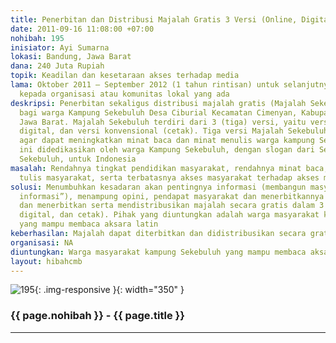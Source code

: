 ```yaml
---
title: Penerbitan dan Distribusi Majalah Gratis 3 Versi (Online, Digital, Cetak)
date: 2011-09-16 11:08:00 +07:00
nohibah: 195
inisiator: Ayi Sumarna
lokasi: Bandung, Jawa Barat
dana: 240 Juta Rupiah
topik: Keadilan dan kesetaraan akses terhadap media
lama: Oktober 2011 – September 2012 (1 tahun rintisan) untuk selanjutnya diserahkan
  kepada organisasi atau komunitas lokal yang ada
deskripsi: Penerbitan sekaligus distribusi majalah gratis (Majalah Sekebuluh) khususnya
  bagi warga Kampung Sekebuluh Desa Ciburial Kecamatan Cimenyan, Kabupaten Bandung,
  Jawa Barat. Majalah Sekebuluh terdiri dari 3 (tiga) versi, yaitu versi online, versi
  digital, dan versi konvensional (cetak). Tiga versi Majalah Sekebuluh ini dimaksudkan
  agar dapat meningkatkan minat baca dan minat menulis warga kampung Sekebuluh. Majalah
  ini didedikasikan oleh warga Kampung Sekebuluh, dengan slogan dari Sekebuluh, oleh
  Sekebuluh, untuk Indonesia
masalah: Rendahnya tingkat pendidikan masyarakat, rendahnya minat baca, dan budaya
  tulis masyarakat, serta terbatasnya akses masyarakat terhadap akses media cetak
solusi: Menumbuhkan kesadaran akan pentingnya informasi (membangun masyarakat “melek
  informasi”), menampung opini, pendapat masyarakat dan menerbitkannya ke dalam majalah,
  dan menerbitkan serta mendistribusikan majalah secara gratis dalam 3 versi (online,
  digital, dan cetak). Pihak yang diuntungkan adalah warga masyarakat kampung Sekebuluh
  yang mampu membaca aksara latin
keberhasilan: Majalah dapat diterbitkan dan didistribusikan secara gratis kepada masyarakat
organisasi: NA
diuntungkan: Warga masyarakat kampung Sekebuluh yang mampu membaca aksara latin
layout: hibahcmb
---
```


![195](/static/img/hibahcmb/195.png){: .img-responsive }{: width="350" }

### {{ page.nohibah }} - {{ page.title }}

---
